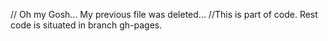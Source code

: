 // Oh my Gosh... My previous file was deleted...
//This is part of code. Rest code is situated in branch gh-pages.
